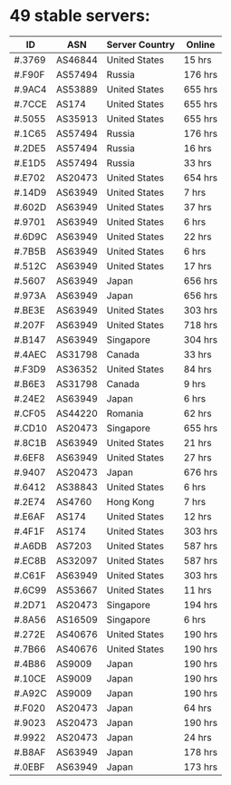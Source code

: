 # 49 stable servers:

| ID | ASN | Server Country | Online |
| ------ | ------ | ------ | ------ |
| #.3769 | AS46844 | United States | 15 hrs |
| #.F90F | AS57494 | Russia | 176 hrs |
| #.9AC4 | AS53889 | United States | 655 hrs |
| #.7CCE | AS174 | United States | 655 hrs |
| #.5055 | AS35913 | United States | 655 hrs |
| #.1C65 | AS57494 | Russia | 176 hrs |
| #.2DE5 | AS57494 | Russia | 16 hrs |
| #.E1D5 | AS57494 | Russia | 33 hrs |
| #.E702 | AS20473 | United States | 654 hrs |
| #.14D9 | AS63949 | United States | 7 hrs |
| #.602D | AS63949 | United States | 37 hrs |
| #.9701 | AS63949 | United States | 6 hrs |
| #.6D9C | AS63949 | United States | 22 hrs |
| #.7B5B | AS63949 | United States | 6 hrs |
| #.512C | AS63949 | United States | 17 hrs |
| #.5607 | AS63949 | Japan | 656 hrs |
| #.973A | AS63949 | Japan | 656 hrs |
| #.BE3E | AS63949 | United States | 303 hrs |
| #.207F | AS63949 | United States | 718 hrs |
| #.B147 | AS63949 | Singapore | 304 hrs |
| #.4AEC | AS31798 | Canada | 33 hrs |
| #.F3D9 | AS36352 | United States | 84 hrs |
| #.B6E3 | AS31798 | Canada | 9 hrs |
| #.24E2 | AS63949 | Japan | 6 hrs |
| #.CF05 | AS44220 | Romania | 62 hrs |
| #.CD10 | AS20473 | Singapore | 655 hrs |
| #.8C1B | AS63949 | United States | 21 hrs |
| #.6EF8 | AS63949 | United States | 27 hrs |
| #.9407 | AS20473 | Japan | 676 hrs |
| #.6412 | AS38843 | United States | 6 hrs |
| #.2E74 | AS4760 | Hong Kong | 7 hrs |
| #.E6AF | AS174 | United States | 12 hrs |
| #.4F1F | AS174 | United States | 303 hrs |
| #.A6DB | AS7203 | United States | 587 hrs |
| #.EC8B | AS32097 | United States | 587 hrs |
| #.C61F | AS63949 | United States | 303 hrs |
| #.6C99 | AS53667 | United States | 11 hrs |
| #.2D71 | AS20473 | Singapore | 194 hrs |
| #.8A56 | AS16509 | Singapore | 6 hrs |
| #.272E | AS40676 | United States | 190 hrs |
| #.7B66 | AS40676 | United States | 190 hrs |
| #.4B86 | AS9009 | Japan | 190 hrs |
| #.10CE | AS9009 | Japan | 190 hrs |
| #.A92C | AS9009 | Japan | 190 hrs |
| #.F020 | AS20473 | Japan | 64 hrs |
| #.9023 | AS20473 | Japan | 190 hrs |
| #.9922 | AS20473 | Japan | 24 hrs |
| #.B8AF | AS63949 | Japan | 178 hrs |
| #.0EBF | AS63949 | Japan | 173 hrs |


